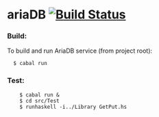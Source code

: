 # ariaDB [![Build Status](https://travis-ci.org/proneetv/ariaDB.svg?branch=master)](https://travis-ci.org/proneetv/ariaDB)

### Build:
To build and run AriaDB service (from project root):
```shell
  $ cabal run
```

### Test:
```shell
	$ cabal run &
	$ cd src/Test
	$ runhaskell -i../Library GetPut.hs
```
